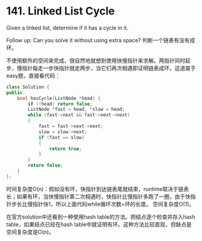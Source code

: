 # 141. Linked List Cycle 
Given a linked list, determine if it has a cycle in it.

Follow up:
Can you solve it without using extra space?
判断一个链表有没有成环。

不使用额外的空间来完成，很自然地就想到使用快慢指针来求解。两指针同时起步，慢指针每走一步快指针就走两步，当它们再次相遇即证明链表成环。这道属于easy题，直接看代码：
```cpp
class Solution {
public:
    bool hasCycle(ListNode *head) {
        if (!head) return false;
        ListNode *fast = head, *slow = head;
        while (fast->next && fast->next->next)
        {
            fast = fast->next->next;
            slow = slow->next;
            if (fast == slow)
            {
                return true;
            }
        }
        return false;
    }
};
```
时间复杂度O(n)：假如没有环，快指针到达链表尾就结束，runtime取决于链表长；如果有环，当快慢指针第二次相遇时，快指针比慢指针多跑了一圈，由于快指针步长比慢指针快1，所以上面代码while循环次数=环的长度。
空间复杂度O(1)。

在官方solution中还看到一种使用hash table的方法。把结点逐个检查并存入hash table，如果结点已经在hash table中就证明有环。这种方法比较直观，但缺点是空间复杂度是O(n)。
